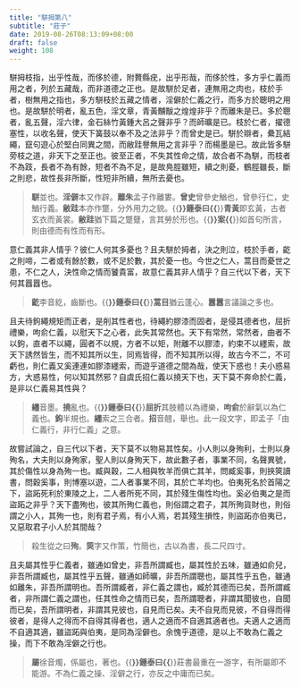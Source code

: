 ```yaml
---
title: "駢拇第八"
subtitle: "莊子"
date: 2019-08-26T08:13:09+08:00
draft: false
weight: 108
---
```




駢拇枝指，出乎性哉，而侈於德，附贅縣疣，出乎形哉，而侈於性，多方乎仁義而用之者，列於五藏哉，而非道德之正也。是故駢於足者，連無用之肉也，枝於手者，樹無用之指也，多方駢枝於五藏之情者，淫僻於仁義之行，而多方於聰明之用也。是故駢於明者，亂五色，淫文章，青黃黼黻之煌煌非乎？而離朱是已。多於聰者，亂五聲，淫六律，金石絲竹黃鍾大呂之聲非乎？而師曠是已。枝於仁者，擢德塞性，以收名聲，使天下簧鼓以奉不及之法非乎？而曾史是已。駢於辯者，纍瓦結繩，竄句遊心於堅白同異之間，而敝跬譽無用之言非乎？而楊墨是已。故此皆多駢旁枝之道，非天下之至正也。彼至正者，不失其性命之情，故合者不為駢，而枝者不為跂，長者不為有餘，短者不為不足，是故鳧脛雖短，續之則憂，鶴脛雖長，斷之則悲，故性長非所斷，性短非所續，無所去憂也。

> **駢**並也。**淫僻**本又作辟。**離朱**孟子作離婁。**曾史**曾參史鰌也，曾參行仁，史鰌行義。**敝跬**本亦作蹩，分外用力之貌。{{<strong success>}}鍾泰曰{{</strong>}}**青黃**即玄黃，古者玄衣而黃裳。**敝跬**猶下篇之蹩躠，言其勞於形也。{{<strong success>}}案{{</strong>}}如首句所言，則由德而有性而有形。



意仁義其非人情乎？彼仁人何其多憂也？且夫駢於拇者，決之則泣，枝於手者，齕之則啼，二者或有餘於數，或不足於數，其於憂一也。今世之仁人，蒿目而憂世之患，不仁之人，決性命之情而饕貴富，故意仁義其非人情乎？自三代以下者，天下何其囂囂也。

> **齕**李音紇，齒斷也。{{<strong success>}}鍾泰曰{{</strong>}}**蒿目**猶云蓬心。**囂囂**言議論之多也。



且夫待鉤繩規矩而正者，是削其性者也，待繩約膠漆而固者，是侵其德者也，屈折禮樂，呴俞仁義，以慰天下之心者，此失其常然也。天下有常然，常然者，曲者不以鉤，直者不以繩，圓者不以規，方者不以矩，附離不以膠漆，約束不以纆索，故天下誘然皆生，而不知其所以生，同焉皆得，而不知其所以得，故古今不二，不可虧也，則仁義又奚連連如膠漆纆索，而遊乎道德之間為哉，使天下惑也！夫小惑易方，大惑易性，何以知其然邪？自虞氏招仁義以撓天下也，天下莫不奔命於仁義，是非以仁義易其性與？

> **纆**音墨。**撓**亂也。{{<strong success>}}鍾泰曰{{</strong>}}**屈折**其肢體以為禮樂，**呴俞**於辭氣以為仁義也。**鉤**半規也。**纆**索之三合者。**招**音翹，舉也。此一段文字，即孟子「由仁義行，非行仁義」之意。



故嘗試論之，自三代以下者，天下莫不以物易其性矣。小人則以身殉利，士則以身殉名，大夫則以身殉家，聖人則以身殉天下，故此數子者，事業不同，名聲異號，其於傷性以身為殉一也。臧與穀，二人相與牧羊而俱亡其羊，問臧奚事，則挾筴讀書，問穀奚事，則博塞以遊，二人者事業不同，其於亡羊均也。伯夷死名於首陽之下，盜跖死利於東陵之上，二人者所死不同，其於殘生傷性均也。奚必伯夷之是而盜跖之非乎？天下盡殉也，彼其所殉仁義也，則俗謂之君子，其所殉貨財也，則俗謂之小人，其殉一也，則有君子焉，有小人焉，若其殘生損性，則盜跖亦伯夷已，又惡取君子小人於其間哉？

> 殺生從之曰**殉**。**筴**字又作策，竹簡也，古以為書，長二尺四寸。



且夫屬其性乎仁義者，雖通如曾史，非吾所謂臧也，屬其性於五味，雖通如俞兒，非吾所謂臧也，屬其性乎五聲，雖通如師曠，非吾所謂聰也，屬其性乎五色，雖通如離朱，非吾所謂明也。吾所謂臧者，非仁義之謂也，臧於其德而已矣，吾所謂臧者，非所謂仁義之謂也，任其性命之情而已矣，吾所謂聰者，非謂其聞彼也，自聞而已矣，吾所謂明者，非謂其見彼也，自見而已矣。夫不自見而見彼，不自得而得彼者，是得人之得而不自得其得者也，適人之適而不自適其適者也。夫適人之適而不自適其適，雖盜跖與伯夷，是同為淫僻也。余愧乎道德，是以上不敢為仁義之操，而下不敢為淫僻之行也。

> **屬**徐音燭，係屬也，著也。{{<strong success>}}鍾泰曰{{</strong>}}莊書最重在一游字，有所屬即不能游。不為仁義之操、淫僻之行，亦反之中庸而已矣。
